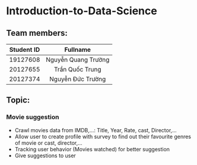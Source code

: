 # Introduction-to-Data-Science
## Team members:
| Student ID    | Fullname      |
| :-------------: |:-------------:|
| 19127608      | Nguyễn Quang Trường |
| 20127655      | Trần Quốc Trung      |
| 20127374 | Nguyễn Đức Trường      |

## Topic:
### Movie suggestion
- Crawl movies data from IMDB,...: Title, Year, Rate, cast, Director,...
- Allow user to create profile with survey to find out their favourite genres of movie or cast, director,...
- Tracking user behavior (Movies watched) for better suggestion
- Give suggestions to user
